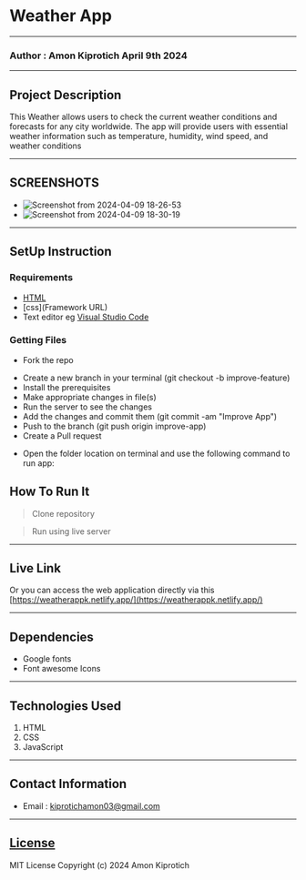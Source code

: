 # Weather App
*****
### Author : Amon Kiprotich April 9th 2024
****
## Project Description
This Weather allows users to check the current weather conditions and forecasts for any city worldwide. The app will provide users with essential weather information such as temperature, humidity, wind speed, and weather conditions
******

## SCREENSHOTS
- ![Screenshot from 2024-04-09 18-26-53](https://github.com/AmonCheruiyot/Weather-App/assets/161847144/86770941-fec7-4fbd-a1ca-d78f935eaeb9)
- ![Screenshot from 2024-04-09 18-30-19](https://github.com/AmonCheruiyot/Weather-App/assets/161847144/73f12c02-94d6-40d1-ad69-367ea5922ef5)


********
## SetUp Instruction
### Requirements
* [HTML](html.com)
* [css](Framework URL)
* Text editor eg [Visual Studio Code](https://code.visualstudio.com/download)


### Getting Files
* Fork the repo
- Create a new branch in your terminal (git checkout -b improve-feature)
- Install the prerequisites
- Make appropriate changes in file(s)
- Run the server to see the changes
- Add the changes and commit them (git commit -am "Improve App")
- Push to the branch (git push origin improve-app)
- Create a Pull request
* Open the folder location on terminal and use the following command to run app:

## How To Run It
>  Clone repository

> Run using live server
*****
## Live Link
Or you can access the web application directly via this [https://weatherappk.netlify.app/](https://weatherappk.netlify.app/)
*****
## Dependencies
- Google fonts
- Font awesome Icons
*****
## Technologies Used
1. HTML
2. CSS
3. JavaScript
*****
## Contact Information
* Email : kiprotichamon03@gmail.com
*****
## [License](LICENSE)
MIT License
Copyright (c) 2024 Amon Kiprotich